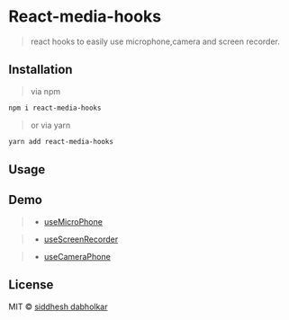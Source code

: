 # **React-media-hooks**

> react hooks to easily use microphone,camera and screen recorder.


## Installation

> via npm

```bash
npm i react-media-hooks
```

> or via yarn

```bash
yarn add react-media-hooks
```
## Usage


## Demo
> - [useMicroPhone]()

> - [useScreenRecorder]()

> - [useCameraPhone]()

## License

MIT  © [siddhesh dabholkar](https://github.com/SiddheshDabholkar)
